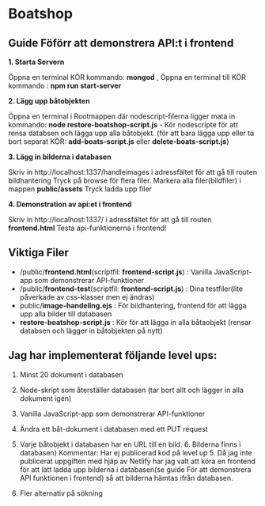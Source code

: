 # Boatshop
Guide Föförr att demonstrera API:t i frontend
---------------------------------------

**1. Starta Servern**

Öppna en terminal KÖR kommando: **mongod** , Öppna en terminal till KÖR kommando : **npm run start-server**

**2. Lägg upp båtobjekten**

Öppna en terminal i Rootmappen där nodescript-filerna ligger mata in kommando: 
**node restore-boatshop-script.js**  - Kör nodescripte för att rensa databsen och lägga upp alla båtobjekt.
(för att bara lägga upp eller ta bort separat KÖR: **add-boats-script.js** eller **delete-boats-script.js**)

**3. Lägg in bilderna i databasen**

Skriv in http://localhost:1337/handleimages i adressfältet för att gå till routen bildhantering
Tryck på browse för flera filer. Markera alla filer(bildfiler) i mappen **public/assets**
Tryck ladda upp filer

**4. Demonstration av api:et i frontend**

Skriv in http://localhost:1337/ i adressfältet för att gå till routen **frontend.html**
Testa api-funktionerna i frontend!


Viktiga Filer
---------------------------------------
- /public/**frontend.html**(scriptfil: **frontend-script.js**) : Vanilla JavaScript-app som demonstrerar API-funktioner
- /public/**frontend-test**(scriptfil: **frontend-script.js**) : Dina testfiler(lite påverkade av css-klasser men ej ändras)
- public/**image-handeling.ejs** : För bildhantering, frontend för att lägga upp alla bilder till databasen
- **restore-boatshop-script.js** : Kör för att lägga in alla båtaobjekt (rensar databsen och lägger in båtobjekten på nytt)


Jag har implementerat följande level ups:
---------------------------------------
1. Minst 20 dokument i databasen
2. Node-skript som återställer databasen (tar bort allt och lägger in alla dokument igen)
3. Vanilla JavaScript-app som demonstrerar API-funktioner
4. Ändra ett båt-dokument i databasen med ett PUT request

5. Varje båtobjekt i databasen har en URL till en bild. 6. Bilderna finns i databasen)
Kommentar: Har ej publicerad kod på level up 5. Då jag inte publicerat uppgiften med hjäp av
Netlify har jag valt att köra en frontend för att lätt ladda upp bilderna i databasen(se guide För att demonstrera API funktionen i frontend)
så att bilderna hämtas ifrån databasen.

7. Fler alternativ på sökning
